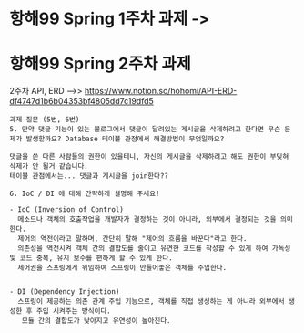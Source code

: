 # 항해99 Spring 1주차 과제 ->
# 항해99 Spring 2주차 과제
2주차 API, ERD -->>  https://www.notion.so/hohomi/API-ERD-df4747d1b6b04353bf4805dd7c19dfd5
    
    과제 질문 (5번, 6번)
    5. 만약 댓글 기능이 있는 블로그에서 댓글이 달려있는 게시글을 삭제하려고 한다면 무슨 문제가 발생할까요? Database 테이블 관점에서 해결방법이 무엇일까요?
    
    댓글을 쓴 다른 사람들의 권한이 있을테니, 자신의 게시글을 삭제하려고 해도 권한이 부딪혀 삭제가 안 될거 같습니다.
    테이블 관점에서는... 댓글과 게시글을 join한다??
    
    6. IoC / DI 에 대해 간략하게 설명해 주세요!
    
    - IoC (Inversion of Control)
      메소드나 객체의 호출작업을 개발자가 결정하는 것이 아니라, 외부에서 결정되는 것을 의미한다.
      제어의 역전이라고 말하며, 간단히 말해 "제어의 흐름을 바꾼다"라고 한다.
      의존성을 역전시켜 객체 간의 결합도를 줄이고 유연한 코드를 작성할 수 있게 하여 가독성 및 코드 중복, 유지 보수를 편하게 할 수 있게 한다.
      제어권을 스프링에게 위임하여 스프링이 만들어놓은 객체를 주입한다. 
      
    
    - DI (Dependency Injection)
      스프링이 제공하는 의존 관계 주입 기능으로, 객체를 직접 생성하는 게 아니라 외부에서 생성한 후 주입 시켜주는 방식이다.
       모듈 간의 결합도가 낮아지고 유연성이 높아진다. 
